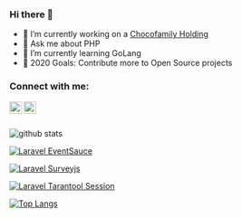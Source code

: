 ### Hi there 👋

- 🔭 I’m currently working on a [Chocofamily Holding](https://chocofamily.kz/)
- 💬 Ask me about PHP 
- 🌱 I’m currently learning GoLang 
- 🥅 2020 Goals: Contribute more to Open Source projects

### Connect with me:

[<img align="left" alt="AidynMakhataev | LinkedIn" width="22px" src="https://cdn.jsdelivr.net/npm/simple-icons@v3/icons/linkedin.svg" />][linkedin]
[<img align="left" alt="AidynMakhataev | LinkedIn" width="22px" src="https://cdn.jsdelivr.net/npm/simple-icons@v3/icons/telegram.svg" />][telegram]

<br/> <br/>

![github stats](https://github-readme-stats.vercel.app/api?username=AidynMakhataev&show_icons=true)

[![Laravel EventSauce](https://github-readme-stats.vercel.app/api/pin/?username=chocofamilyme&repo=laravel-eventsauce)](https://github.com/chocofamilyme/laravel-eventsauce)

[![Laravel Surveyjs](https://github-readme-stats.vercel.app/api/pin/?username=AidynMakhataev&repo=laravel-surveyjs)](https://github.com/AidynMakhataev/laravel-surveyjs)

[![Laravel Tarantool Session](https://github-readme-stats.vercel.app/api/pin/?username=AidynMakhataev&repo=laravel-tarantool-session)](https://github.com/AidynMakhataev/laravel-tarantool-session)

[![Top Langs](https://github-readme-stats.vercel.app/api/top-langs/?username=AidynMakhataev)](https://github.com/AidynMakhataev/)


[linkedin]: https://www.linkedin.com/in/aidyn-makhataev/
[telegram]: https://t.me/AidynMakhataev
